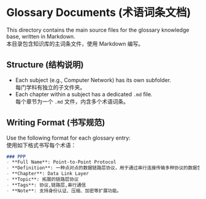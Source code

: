 # Glossary Documents (术语词条文档)

This directory contains the main source files for the glossary knowledge base, written in Markdown.  
本目录包含知识库的主词条文件，使用 Markdown 编写。

## Structure (结构说明)

- Each subject (e.g., Computer Network) has its own subfolder.  
  每门学科有独立的子文件夹。
- Each chapter within a subject has a dedicated `.md` file.  
  每个章节为一个 `.md` 文件，内含多个术语词条。

## Writing Format (书写规范)

Use the following format for each glossary entry:  
使用如下格式书写每个术语：

```markdown
### PPP
- **Full Name**: Point-to-Point Protocol
- **Definition**: 一种点对点的数据链路层协议，用于通过串行连接传输多种协议的数据包。
- **Chapter**: Data Link Layer
- **Topic**: 拓展的链路层协议
- **Tags**: 协议,链路层,串行通信
- **Note**: 支持身份认证、压缩、加密等扩展功能。